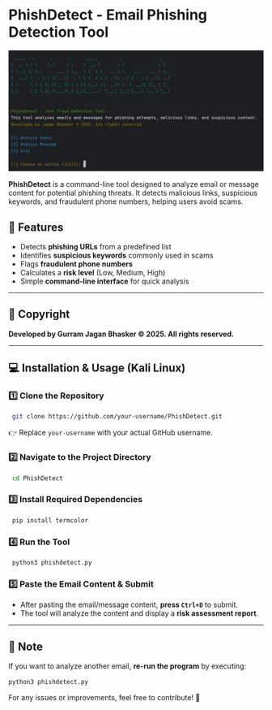 # PhishDetect - Email Phishing Detection Tool

![PhishDetect Screenshot](screenshot.png)



**PhishDetect** is a command-line tool designed to analyze email or message content for potential phishing threats. It detects malicious links, suspicious keywords, and fraudulent phone numbers, helping users avoid scams.

## 🚀 Features
- Detects **phishing URLs** from a predefined list
- Identifies **suspicious keywords** commonly used in scams
- Flags **fraudulent phone numbers**
- Calculates a **risk level** (Low, Medium, High)
- Simple **command-line interface** for quick analysis

---
## 📜 Copyright
**Developed by Gurram Jagan Bhasker © 2025. All rights reserved.**

---
## 💻 Installation & Usage (Kali Linux)
### **1️⃣ Clone the Repository**
```bash
 git clone https://github.com/your-username/PhishDetect.git
```
👉 Replace `your-username` with your actual GitHub username.

### **2️⃣ Navigate to the Project Directory**
```bash
 cd PhishDetect
```

### **3️⃣ Install Required Dependencies**
```bash
 pip install termcolor
```

### **4️⃣ Run the Tool**
```bash
 python3 phishdetect.py
```

### **5️⃣ Paste the Email Content & Submit**
- After pasting the email/message content, **press `Ctrl+D`** to submit.
- The tool will analyze the content and display a **risk assessment report**.

---
## 📌 Note
If you want to analyze another email, **re-run the program** by executing:
```bash
python3 phishdetect.py
```

For any issues or improvements, feel free to contribute! 🚀

